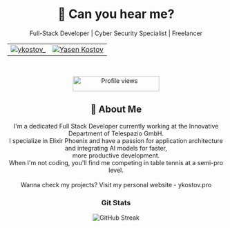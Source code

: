 <h1 align="center">🤖 Can you hear me?</h1>

<p align="center">
  Full-Stack Developer | Cyber Security Specialist | Freelancer
</p>

<div align="center">
<table>
  <tr>
    <td align="center">
      <a href="https://www.instagram.com/ykostov_/" target="_blank">
        <img src="https://bentos.jkominovic.dev/api/v1/bento-cards?url=https%3A%2F%2Fwww.instagram.com%2Fknightgamer87%2F&subtitle=@ykostov_&size=square" alt="ykostov_">
      </a>
    </td>
    <td align="center">
      <a href="https://www.linkedin.com/in/yasen-kostov-476234244/" target="_blank">
        <img src="https://bentos.jkominovic.dev/api/v1/bento-cards?url=https%3A%2F%2Fwww.linkedin.com%2Fin%2Fkenan-gain-33048518a%2F&subtitle=Yasen+Kostov&size=square" alt="Yasen Kostov">
      </a>
    </td>
  </tr>
</table>

<br>


<p align="center">
  <img src="https://komarev.com/ghpvc/?username=ykostov&color=blueviolet&style=flat-square&label=Profile+Views" alt="Profile views" width="200" height="35">
</p>


<h2 align="center">🚀 About Me</h2>

I'm a dedicated Full Stack Developer currently working at the Innovative Department of Telespazio GmbH. <br>I specialize in Elixir Phoenix and have a passion for application architecture and integrating AI models for faster,<br> more productive development. <br>When I'm not coding, you'll find me competing in table tennis at a semi-pro level.
<br>
<br>
Wanna check my projects? Visit my personal website - ykostov.pro

<h3 align="center">Git Stats</h3>

<div align="center">
 
  <img src="https://streak-stats.demolab.com/?user=ykostov&theme=highcontrast&hide_border=true" alt="GitHub Streak" />


